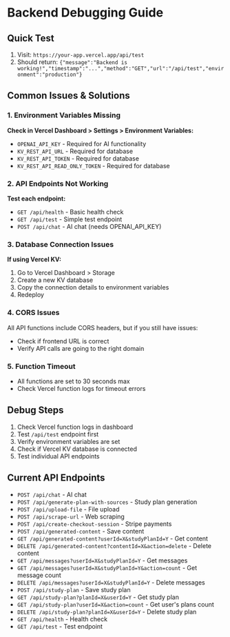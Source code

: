 # Backend Debugging Guide

## Quick Test
1. Visit: `https://your-app.vercel.app/api/test`
2. Should return: `{"message":"Backend is working!","timestamp":"...","method":"GET","url":"/api/test","environment":"production"}`

## Common Issues & Solutions

### 1. Environment Variables Missing
**Check in Vercel Dashboard > Settings > Environment Variables:**
- `OPENAI_API_KEY` - Required for AI functionality
- `KV_REST_API_URL` - Required for database
- `KV_REST_API_TOKEN` - Required for database
- `KV_REST_API_READ_ONLY_TOKEN` - Required for database

### 2. API Endpoints Not Working
**Test each endpoint:**
- `GET /api/health` - Basic health check
- `GET /api/test` - Simple test endpoint
- `POST /api/chat` - AI chat (needs OPENAI_API_KEY)

### 3. Database Connection Issues
**If using Vercel KV:**
1. Go to Vercel Dashboard > Storage
2. Create a new KV database
3. Copy the connection details to environment variables
4. Redeploy

### 4. CORS Issues
All API functions include CORS headers, but if you still have issues:
- Check if frontend URL is correct
- Verify API calls are going to the right domain

### 5. Function Timeout
- All functions are set to 30 seconds max
- Check Vercel function logs for timeout errors

## Debug Steps
1. Check Vercel function logs in dashboard
2. Test `/api/test` endpoint first
3. Verify environment variables are set
4. Check if Vercel KV database is connected
5. Test individual API endpoints

## Current API Endpoints
- `POST /api/chat` - AI chat
- `POST /api/generate-plan-with-sources` - Study plan generation
- `POST /api/upload-file` - File upload
- `POST /api/scrape-url` - Web scraping
- `POST /api/create-checkout-session` - Stripe payments
- `POST /api/generated-content` - Save content
- `GET /api/generated-content?userId=X&studyPlanId=Y` - Get content
- `DELETE /api/generated-content?contentId=X&action=delete` - Delete content
- `GET /api/messages?userId=X&studyPlanId=Y` - Get messages
- `GET /api/messages?userId=X&studyPlanId=Y&action=count` - Get message count
- `DELETE /api/messages?userId=X&studyPlanId=Y` - Delete messages
- `POST /api/study-plan` - Save study plan
- `GET /api/study-plan?planId=X&userId=Y` - Get study plan
- `GET /api/study-plan?userId=X&action=count` - Get user's plans count
- `DELETE /api/study-plan?planId=X&userId=Y` - Delete study plan
- `GET /api/health` - Health check
- `GET /api/test` - Test endpoint
